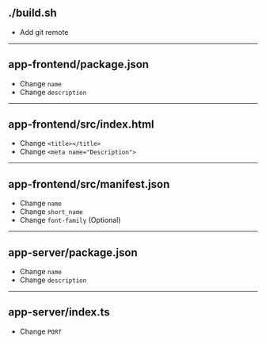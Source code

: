 ## ./build.sh

- Add git remote

---

## app-frontend/package.json

- Change `name`
- Change `description`

---

## app-frontend/src/index.html

- Change `<title></title>`
- Change `<meta name="Description">`

---

## app-frontend/src/manifest.json

- Change `name`
- Change `short_name`
- Change `font-family` (Optional)

---

## app-server/package.json

- Change `name`
- Change `description`

---

## app-server/index.ts

- Change `PORT`
